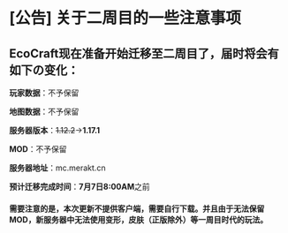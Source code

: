 # [公告] 关于二周目的一些注意事项

## EcoCraft现在准备开始迁移至二周目了，届时将会有如下の变化：

**玩家数据**：不予保留

**地图数据**：不予保留

**服务器版本**：~~1.12.2~~→**1.17.1**

**MOD**：不予保留

**服务器地址**：mc.merakt.cn

**预计迁移完成时间**：**7月7日8:00AM**之前

#### **需要注意的是，本次更新不提供客户端，需要自行下载。并且由于无法保留MOD，新服务器中无法使用变形，皮肤（正版除外）等一周目时代的玩法。**